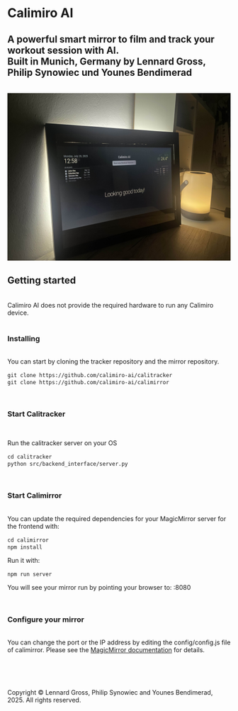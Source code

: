 # Calimiro AI

<h2>A powerful smart mirror to film and track your workout session with AI.<br>
Built in Munich, Germany by Lennard Gross, Philip Synowiec und Younes Bendimerad</h2>

<br>

<img src="thumbnails/thumbnail_mirror_real.jpg"/>

<br>

<h2>Getting started</h2>
<br>
Calimiro AI does not provide the required hardware to run any Calimiro device.
<br>
<br>
<h3>Installing</h3>
<br>
You can start by cloning the tracker repository and the mirror repository.

```
git clone https://github.com/calimiro-ai/calitracker
git clone https://github.com/calimiro-ai/calimirror
```
<br>
<h3>Start Calitracker</h3><br>

Run the calitracker server on your OS

```
cd calitracker
python src/backend_interface/server.py
```

<br>
<h3>Start Calimirror</h3>
<br>
You can update the required dependencies for your MagicMirror server for the frontend with:

```
cd calimirror
npm install
```

Run it with:
```
npm run server
```

You will see your mirror run by pointing your browser to: <SERVER IP>:8080

<br>
<h3>Configure your mirror</h3>
<br>
You can change the port or the IP address by editing the config/config.js file of calimirror. Please see the <a href="https://www.docs.magicmirror.builders">MagicMirror documentation</a> for details.

<br><br><br>

Copyright &copy; Lennard Gross, Philip Synowiec and Younes Bendimerad, 2025. All rights reserved.